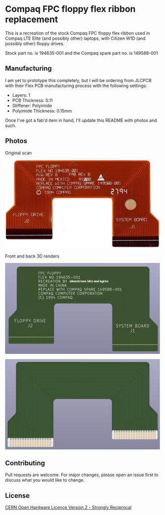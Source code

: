 # Compaq FPC floppy flex ribbon replacement

This is a recreation of the stock Compaq FPC floppy flex ribbon used in Compaq LTE Elite (and possibly other) laptops, with Citizen W1D (and possibly other) floppy drives.

Stock part no. is 194635-001 and the Compaq spare part no. is 149588-001

## Manufacturing

I am yet to prototype this completely, but I will be ordering from JLCPCB with their Flex PCB manufacturing process with the following settings:
* Layers: 1
* PCB Thickness: 0.11
* Stiffener: Polyimide
* Polyimide Thickness: 0.15mm

Once I've got a fab'd item in hand, I'll update this README with photos and such.

## Photos

Original scan

![Original scan](scan.png)

Front and back 3D renders

![Front](front-3d.png)

![Back](back-3d.png)

## Contributing

Pull requests are welcome. For major changes, please open an issue first
to discuss what you would like to change.

## License

[CERN Open Hardware Licence Version 2 - Strongly Reciprocal](https://choosealicense.com/licenses/cern-ohl-s-2.0/)